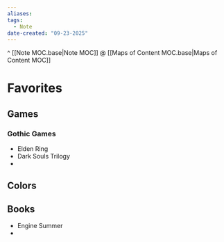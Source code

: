 ```yaml
---
aliases:
tags:
  - Note
date-created: "09-23-2025"
---
```

^ [[Note MOC.base|Note MOC]]
@ [[Maps of Content MOC.base|Maps of Content MOC]]
# Favorites

## Games
### Gothic Games
- Elden Ring
- Dark Souls Trilogy
-

## Colors

## Books
- Engine Summer
- 
